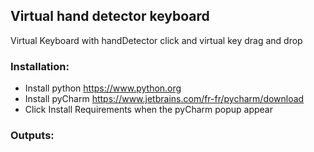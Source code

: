 ## Virtual hand detector keyboard
Virtual Keyboard with handDetector click and virtual key drag and drop

### Installation:
-   Install python https://www.python.org
-   Install pyCharm https://www.jetbrains.com/fr-fr/pycharm/download
-   Click Install Requirements when the pyCharm popup appear

### Outputs:

